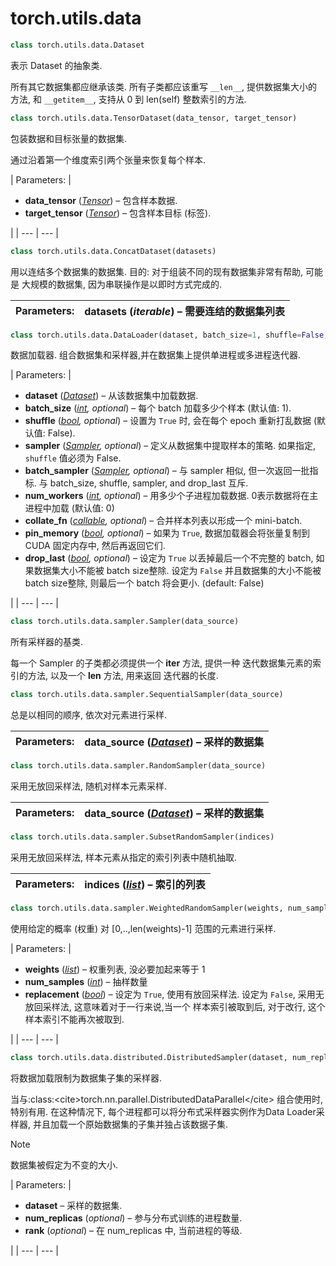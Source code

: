 # torch.utils.data

```py
class torch.utils.data.Dataset
```

表示 Dataset 的抽象类.

所有其它数据集都应继承该类. 所有子类都应该重写 `__len__`, 提供数据集大小的方法, 和 `__getitem__`, 支持从 0 到 len(self) 整数索引的方法.

```py
class torch.utils.data.TensorDataset(data_tensor, target_tensor)
```

包装数据和目标张量的数据集.

通过沿着第一个维度索引两个张量来恢复每个样本.

| Parameters: | 

*   **data_tensor** ([_Tensor_](tensors.html#torch.Tensor "torch.Tensor")) – 包含样本数据.
*   **target_tensor** ([_Tensor_](tensors.html#torch.Tensor "torch.Tensor")) – 包含样本目标 (标签).

 |
| --- | --- |

```py
class torch.utils.data.ConcatDataset(datasets)
```

用以连结多个数据集的数据集. 目的: 对于组装不同的现有数据集非常有帮助, 可能是 大规模的数据集, 因为串联操作是以即时方式完成的.

| Parameters: | **datasets** (_iterable_) – 需要连结的数据集列表 |
| --- | --- |

```py
class torch.utils.data.DataLoader(dataset, batch_size=1, shuffle=False, sampler=None, batch_sampler=None, num_workers=0, collate_fn=<function default_collate at 0x4316c08>, pin_memory=False, drop_last=False)
```

数据加载器. 组合数据集和采样器,并在数据集上提供单进程或多进程迭代器.

| Parameters: | 

*   **dataset** ([_Dataset_](#torch.utils.data.Dataset "torch.utils.data.Dataset")) – 从该数据集中加载数据.
*   **batch_size** ([_int_](https://docs.python.org/3/library/functions.html#int "(in Python v3.6)")_,_ _optional_) – 每个 batch 加载多少个样本 (默认值: 1).
*   **shuffle** ([_bool_](https://docs.python.org/3/library/functions.html#bool "(in Python v3.6)")_,_ _optional_) – 设置为 `True` 时, 会在每个 epoch 重新打乱数据 (默认值: False).
*   **sampler** ([_Sampler_](#torch.utils.data.sampler.Sampler "torch.utils.data.sampler.Sampler")_,_ _optional_) – 定义从数据集中提取样本的策略. 如果指定, `shuffle` 值必须为 False.
*   **batch_sampler** ([_Sampler_](#torch.utils.data.sampler.Sampler "torch.utils.data.sampler.Sampler")_,_ _optional_) – 与 sampler 相似, 但一次返回一批指标. 与 batch_size, shuffle, sampler, and drop_last 互斥.
*   **num_workers** ([_int_](https://docs.python.org/3/library/functions.html#int "(in Python v3.6)")_,_ _optional_) – 用多少个子进程加载数据. 0表示数据将在主进程中加载 (默认值: 0)
*   **collate_fn** ([_callable_](https://docs.python.org/3/library/functions.html#callable "(in Python v3.6)")_,_ _optional_) – 合并样本列表以形成一个 mini-batch.
*   **pin_memory** ([_bool_](https://docs.python.org/3/library/functions.html#bool "(in Python v3.6)")_,_ _optional_) – 如果为 `True`, 数据加载器会将张量复制到 CUDA 固定内存中, 然后再返回它们.
*   **drop_last** ([_bool_](https://docs.python.org/3/library/functions.html#bool "(in Python v3.6)")_,_ _optional_) – 设定为 `True` 以丢掉最后一个不完整的 batch, 如果数据集大小不能被 batch size整除. 设定为 `False` 并且数据集的大小不能被 batch size整除, 则最后一个 batch 将会更小. (default: False)

 |
| --- | --- |

```py
class torch.utils.data.sampler.Sampler(data_source)
```

所有采样器的基类.

每一个 Sampler 的子类都必须提供一个 __iter__ 方法, 提供一种 迭代数据集元素的索引的方法, 以及一个 __len__ 方法, 用来返回 迭代器的长度.

```py
class torch.utils.data.sampler.SequentialSampler(data_source)
```

总是以相同的顺序, 依次对元素进行采样.

| Parameters: | **data_source** ([_Dataset_](#torch.utils.data.Dataset "torch.utils.data.Dataset")) – 采样的数据集 |
| --- | --- |

```py
class torch.utils.data.sampler.RandomSampler(data_source)
```

采用无放回采样法, 随机对样本元素采样.

| Parameters: | **data_source** ([_Dataset_](#torch.utils.data.Dataset "torch.utils.data.Dataset")) – 采样的数据集 |
| --- | --- |

```py
class torch.utils.data.sampler.SubsetRandomSampler(indices)
```

采用无放回采样法, 样本元素从指定的索引列表中随机抽取.

| Parameters: | **indices** ([_list_](https://docs.python.org/3/library/stdtypes.html#list "(in Python v3.6)")) – 索引的列表 |
| --- | --- |

```py
class torch.utils.data.sampler.WeightedRandomSampler(weights, num_samples, replacement=True)
```

使用给定的概率 (权重) 对 [0,..,len(weights)-1] 范围的元素进行采样.

| Parameters: | 

*   **weights** ([_list_](https://docs.python.org/3/library/stdtypes.html#list "(in Python v3.6)")) – 权重列表, 没必要加起来等于 1
*   **num_samples** ([_int_](https://docs.python.org/3/library/functions.html#int "(in Python v3.6)")) – 抽样数量
*   **replacement** ([_bool_](https://docs.python.org/3/library/functions.html#bool "(in Python v3.6)")) – 设定为 `True`, 使用有放回采样法. 设定为 `False`, 采用无放回采样法, 这意味着对于一行来说,当一个 样本索引被取到后, 对于改行, 这个样本索引不能再次被取到.

 |
| --- | --- |

```py
class torch.utils.data.distributed.DistributedSampler(dataset, num_replicas=None, rank=None)
```

将数据加载限制为数据集子集的采样器.

当与:class:&lt;cite&gt;torch.nn.parallel.DistributedDataParallel&lt;/cite&gt; 组合使用时, 特别有用. 在这种情况下, 每个进程都可以将分布式采样器实例作为Data Loader采样器, 并且加载一个原始数据集的子集并独占该数据子集.

Note

数据集被假定为不变的大小.

| Parameters: | 

*   **dataset** – 采样的数据集.
*   **num_replicas** (_optional_) – 参与分布式训练的进程数量.
*   **rank** (_optional_) – 在 num_replicas 中, 当前进程的等级.

 |
| --- | --- |